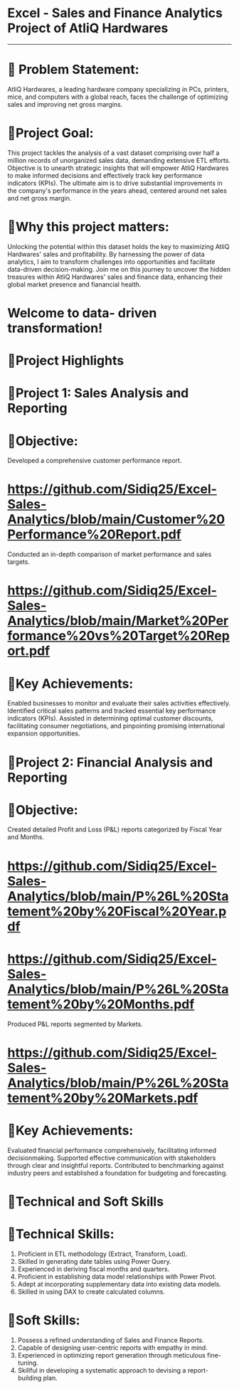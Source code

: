 # Excel - Sales and Finance Analytics Project of AtliQ Hardwares
___
# 💾 Problem Statement:
AtliQ Hardwares, a leading hardware company specializing in PCs, printers, mice, and computers with a global reach, faces the challenge of optimizing sales and improving net gross margins.

# 💾Project Goal:
This project tackles the analysis of a vast dataset comprising over half a million records of unorganized sales data, demanding extensive ETL efforts. Objective is to unearth strategic insights that will empower AtliQ Hardwares to make informed decisions and effectively track key performance indicators (KPIs). The ultimate aim is to drive substantial improvements in the company's performance in the years ahead, centered around net sales and net gross margin.

# 💾Why this project matters:
Unlocking the potential within this dataset holds the key to maximizing AtliQ Hardwares' sales and profitability.
By harnessing the power of data analytics, I aim to transform challenges into opportunities and facilitate data-driven decision-making.
Join me on this journey to uncover the hidden treasures within AtliQ Hardwares' sales and finance data, enhancing their global market presence and fianancial health.

# Welcome to data- driven transformation!

# 💾Project Highlights

# 📘Project 1: Sales Analysis and Reporting

# 💫Objective:
Developed a comprehensive customer performance report.
# https://github.com/Sidiq25/Excel-Sales-Analytics/blob/main/Customer%20Performance%20Report.pdf

Conducted an in-depth comparison of market performance and sales targets.
# https://github.com/Sidiq25/Excel-Sales-Analytics/blob/main/Market%20Performance%20vs%20Target%20Report.pdf

# 💫Key Achievements:
Enabled businesses to monitor and evaluate their sales activities effectively.
Identified critical sales patterns and tracked essential key performance indicators (KPIs).
Assisted in determining optimal customer discounts, facilitating consumer negotiations, and pinpointing promising international expansion opportunities.


# 📘Project 2: Financial Analysis and Reporting

# 💫Objective:
Created detailed Profit and Loss (P&L) reports categorized by Fiscal Year and Months.
# https://github.com/Sidiq25/Excel-Sales-Analytics/blob/main/P%26L%20Statement%20by%20Fiscal%20Year.pdf
# https://github.com/Sidiq25/Excel-Sales-Analytics/blob/main/P%26L%20Statement%20by%20Months.pdf

Produced P&L reports segmented by Markets.
# https://github.com/Sidiq25/Excel-Sales-Analytics/blob/main/P%26L%20Statement%20by%20Markets.pdf

# 💫Key Achievements:
Evaluated financial performance comprehensively, facilitating informed decisionmaking.
Supported effective communication with stakeholders through clear and insightful reports.
Contributed to benchmarking against industry peers and established a foundation for budgeting and forecasting.


# 💾Technical and Soft Skills
# 💫Technical Skills:
1. Proficient in ETL methodology (Extract, Transform, Load).
2. Skilled in generating date tables using Power Query.
3. Experienced in deriving fiscal months and quarters.
4. Proficient in establishing data model relationships with Power Pivot.
5. Adept at incorporating supplementary data into existing data models.
6. Skilled in using DAX to create calculated columns.

# 💫Soft Skills:
1. Possess a refined understanding of Sales and Finance Reports.
2. Capable of designing user-centric reports with empathy in mind.
3. Experienced in optimizing report generation through meticulous fine-tuning.
4. Skillful in developing a systematic approach to devising a report-building plan.
